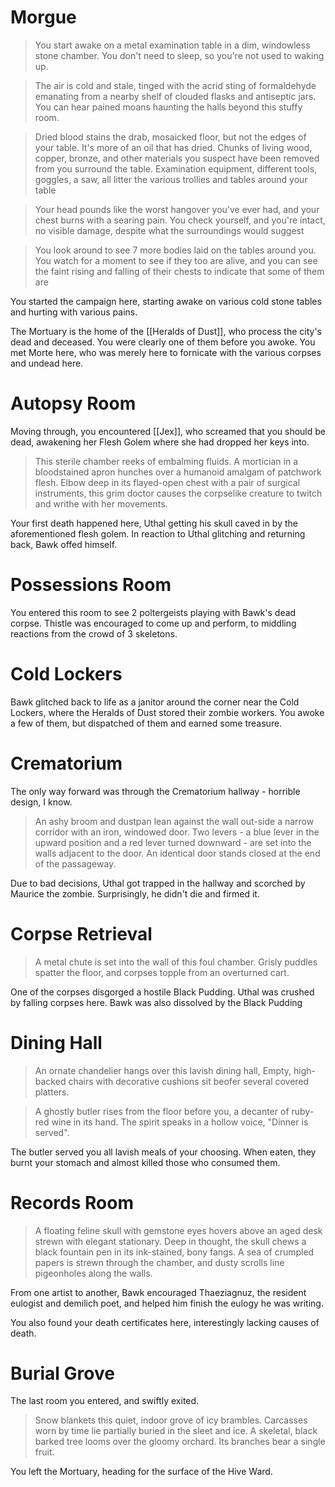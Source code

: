 # Morgue
> You start awake on a metal examination table in a dim, windowless stone chamber. You don't need to sleep, so you're not used to waking up.

> The air is cold and stale, tinged with the acrid sting of formaldehyde emanating from a nearby shelf of clouded flasks and antiseptic jars. You can hear pained moans haunting the halls beyond this stuffy room.

> Dried blood stains the drab, mosaicked floor, but not the edges of your table. It's more of an oil that has dried. Chunks of living wood, copper, bronze, and other materials you suspect have been removed from you surround the table. Examination equipment, different tools, goggles, a saw, all litter the various trollies and tables around your table

> Your head pounds like the worst hangover you've ever had, and your chest burns with a searing pain. You check yourself, and you're intact, no visible damage, despite what the surroundings would suggest

> You look around to see 7 more bodies laid on the tables around you. You watch for a moment to see if they too are alive, and you can see the faint rising and falling of their chests to indicate that some of them are

You started the campaign here, starting awake on various cold stone tables and hurting with various pains. 

The Mortuary is the home of the [[Heralds of Dust]], who process the city's dead and deceased. You were clearly one of them before you awoke. You met Morte here, who was merely here to fornicate with the various corpses and undead here. 
# Autopsy Room
Moving through, you encountered [[Jex]], who screamed that you should be dead, awakening her Flesh Golem where she had dropped her keys into. 

> This sterile chamber reeks of embalming fluids. A mortician in a bloodstained apron hunches over a humanoid amalgam of patchwork flesh. Elbow deep in its flayed-open chest with a pair of surgical instruments, this grim doctor causes the corpselike creature to twitch and writhe with her movements.

Your first death happened here, Uthal getting his skull caved in by the aforementioned flesh golem. In reaction to Uthal glitching and returning back, Bawk offed himself.
# Possessions Room
You entered this room to see 2 poltergeists playing with Bawk's dead corpse. Thistle was encouraged to come up and perform, to middling reactions from the crowd of 3 skeletons.
# Cold Lockers
Bawk glitched back to life as a janitor around the corner near the Cold Lockers, where the Heralds of Dust stored their zombie workers. You awoke a few of them, but dispatched of them and earned some treasure.
# Crematorium
The only way forward was through the Crematorium hallway - horrible design, I know. 

> An ashy broom and dustpan lean against the wall out-side a narrow corridor with an iron, windowed door. Two levers - a blue lever in the upward position and a red lever turned downward - are set into the walls adjacent to the door. An identical door stands closed at the end of the passageway.

Due to bad decisions, Uthal got trapped in the hallway and scorched by Maurice the zombie. Surprisingly, he didn't die and firmed it.
# Corpse Retrieval
> A metal chute is set into the wall of this foul chamber. Grisly puddles spatter the floor, and corpses topple from an overturned cart.

One of the corpses disgorged a hostile Black Pudding. Uthal was crushed by falling corpses here. Bawk was also dissolved by the Black Pudding
# Dining Hall
> An ornate chandelier hangs over this lavish dining hall, Empty, high-backed chairs with decorative cushions sit beofer several covered platters.

> A ghostly butler rises from the floor before you, a decanter of ruby-red wine in its hand. The spirit speaks in a hollow voice, "Dinner is served".

The butler served you all lavish meals of your choosing. When eaten, they burnt your stomach and almost killed those who consumed them.
# Records Room
> A floating feline skull with gemstone eyes hovers above an aged desk strewn with elegant stationary. Deep in thought, the skull chews a black fountain pen in its ink-stained, bony fangs. A sea of crumpled papers is strewn through the chamber, and dusty scrolls line pigeonholes along the walls.

From one artist to another, Bawk encouraged Thaeziagnuz, the resident eulogist and demilich poet, and helped him finish the eulogy he was writing. 

You also found your death certificates here, interestingly lacking causes of death.
# Burial Grove
The last room you entered, and swiftly exited.

> Snow blankets this quiet, indoor grove of icy brambles. Carcasses worn by time lie partially buried in the sleet and ice. A skeletal, black barked tree looms over the gloomy orchard. Its branches bear a single fruit.

You left the Mortuary, heading for the surface of the Hive Ward.
